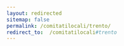 ```yaml
---
layout: redirected
sitemap: false
permalink: /comitatilocali/trento/
redirect_to:  /comitatilocali#trento
---
```

